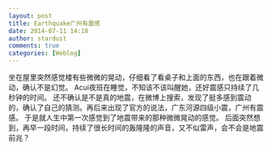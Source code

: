 ```yaml
---
layout: post
title: Earthquake广州有震感
date: 2014-07-11 14:18
author: stardust
comments: true
categories: [Weblog]
---
```

坐在屋里突然感觉楼有些微微的晃动，仔细看了看桌子和上面的东西，也在跟着微动，确认不是幻觉。
Acui夜班在睡觉，不知该不该叫醒她，还好震感只持续了几秒钟的时间。
还不确认是不是真的地震，在微博上搜索，发现了挺多感到震动的，确认了自己的猜测。再后来出现了官方的说法，广东河源四级小震，广州有震感。
于是就人生中第一次感觉到了地震带来的那种微微晃动的感觉。
后面突然想到，再早一段时间，持续了很长时间的轰隆隆的声音，又不似雷声，会不会是地震前兆？

